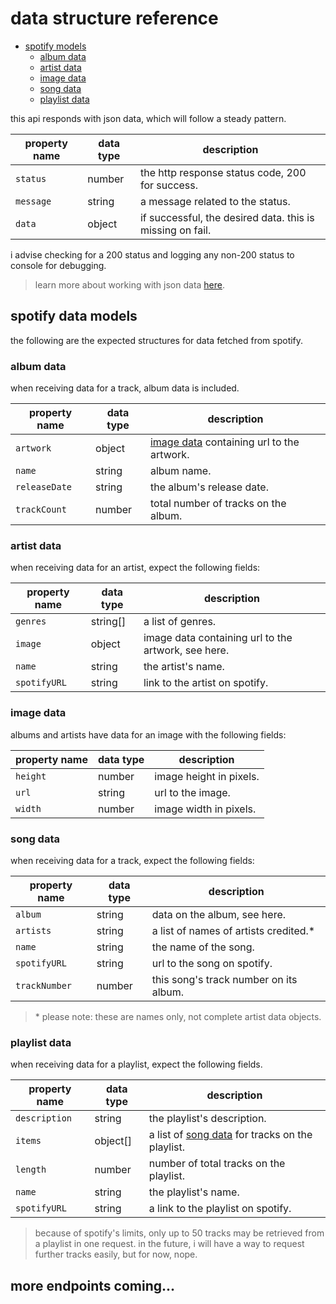 # data structure reference

- [spotify models](#spotify-data-models)
    - [album data](#album-data)
    - [artist data](#artist-data)
    - [image data](#image-data)
    - [song data](#song-data)
    - [playlist data](#playlist-data)

this api responds with json data, which will follow a steady pattern.

| property name    | data type         | description                       | 
|------------------|-------------------|-----------------------------------|
| `status`         | number            | the http response status code, 200 for success.
| `message`        | string            | a message related to the status.
| `data`           | object            | if successful, the desired data. this is missing on fail.

i advise checking for a 200 status and logging any non-200 status to console for debugging.

> learn more about working with json data [here](https://developer.mozilla.org/en-US/docs/Learn/JavaScript/Objects/JSON#json_structure).


## spotify data models

the following are the expected structures for data fetched from spotify.

### album data

when receiving data for a track, album data is included.

| property name    | data type         | description                       | 
|------------------|-------------------|-----------------------------------|
| `artwork`        | object            | [image data](#image-data) containing url to the artwork.
| `name`           | string            | album name.
| `releaseDate`    | string            | the album's release date.
| `trackCount`     | number            | total number of tracks on the album.


### artist data

when receiving data for an artist, expect the following fields:

| property name    | data type         | description                       | 
|------------------|-------------------|-----------------------------------|
| `genres`         | string[]          | a list of genres.
| `image`          | object            | image data containing url to the artwork, see here.
| `name`           | string            | the artist's name.
| `spotifyURL`     | string            | link to the artist on spotify.


### image data

albums and artists have data for an image with the following fields:

| property name    | data type         | description                       | 
|------------------|-------------------|-----------------------------------|
| `height`         | number            | image height in pixels.
| `url`            | string            | url to the image.
| `width`          | number            | image width in pixels.


### song data

when receiving data for a track, expect the following fields:

| property name    | data type         | description                       | 
|------------------|-------------------|-----------------------------------|
| `album`          | string            | data on the album, see here.
| `artists`        | string            | a list of names of artists credited.*
| `name`           | string            | the name of the song.
| `spotifyURL`     | string            | url to the song on spotify.
| `trackNumber`    | number            | this song's track number on its album.

> \* please note: these are names only, not complete artist data objects.

### playlist data

when receiving data for a playlist, expect the following fields.

| property name    | data type         | description                       | 
|------------------|-------------------|-----------------------------------|
| `description`    | string            | the playlist's description.
| `items`          | object[]          | a list of [song data](#song-data) for tracks on the playlist.
| `length`         | number            | number of total tracks on the playlist.
| `name`           | string            | the playlist's name.
| `spotifyURL`     | string            | a link to the playlist on spotify.

> because of spotify's limits, only up to 50 tracks may be retrieved from a playlist in one request. in the future, i will have a way to request further tracks easily, but for now, nope.


## more endpoints coming...
